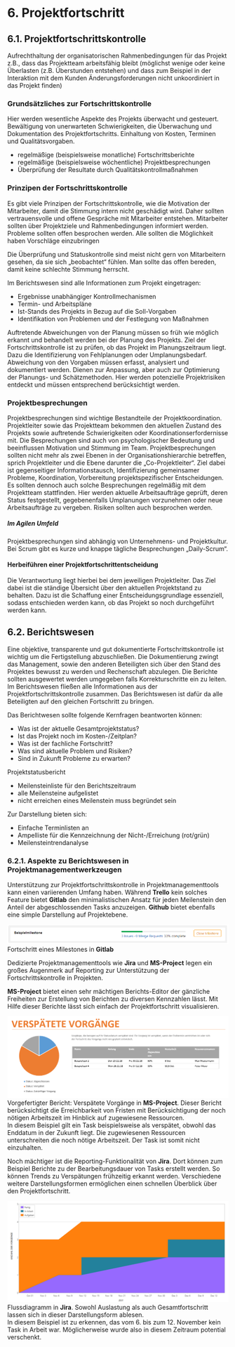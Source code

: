 # 6. Projektfortschritt
## 6.1. Projektfortschrittskontrolle
Aufrechthaltung der organisatorischen Rahmenbedingungen für das Projekt z.B., dass das Projektteam arbeitsfähig bleibt (möglichst wenige oder keine Überlasten (z.B. Überstunden entstehen) und dass zum Beispiel in der Interaktion mit dem Kunden Änderungsforderungen nicht unkoordiniert in das Projekt finden)

### Grundsätzliches zur Fortschrittskontrolle
Hier werden wesentliche Aspekte des Projekts überwacht und gesteuert.
Bewältigung von unerwarteten Schwierigkeiten, die Überwachung und Dokumentation des Projektfortschritts. Einhaltung von Kosten, Terminen und Qualitätsvorgaben.

- regelmäßige (beispielsweise monatliche) Fortschrittsberichte
- regelmäßige (beispielsweise wöchentliche) Projektbesprechungen
- Überprüfung der Resultate durch Qualitätskontrollmaßnahmen

### Prinzipen der Fortschrittskontrolle
Es gibt viele Prinzipen der Fortschrittskontrolle, wie die Motivation der Mitarbeiter, damit die Stimmung intern nicht geschädigt wird. Daher sollten vertrauensvolle und offene Gespräche mit Mitarbeiter entstehen. Mitarbeiter sollten über Projektziele und Rahmenbedingungen informiert werden. Probleme sollten offen besprochen werden. Alle sollten die Möglichkeit haben Vorschläge einzubringen

Die Überprüfung und Statuskontrolle sind meist nicht gern von Mitarbeitern gesehen, da sie sich „beobachtet“ fühlen. Man sollte das offen bereden, damit keine schlechte Stimmung herrscht.

Im Berichtswesen sind alle Informationen zum Projekt eingetragen:

- Ergebnisse unabhängiger Kontrollmechanismen
- Termin- und Arbeitspläne
- Ist-Stands des Projekts in Bezug auf die Soll-Vorgaben
- Identifikation von Problemen und der Festlegung von Maßnahmen

Auftretende Abweichungen von der Planung müssen so früh wie möglich erkannt und behandelt werden bei der Planung des Projekts.
Ziel der Fortschrittskontrolle ist zu prüfen, ob das Projekt im Planungszeitraum liegt. Dazu die Identifizierung von Fehlplanungen oder Umplanungsbedarf. Abweichung von den Vorgaben müssen erfasst, analysiert und dokumentiert werden. Dienen zur Anpassung, aber auch zur Optimierung der Planungs- und Schätzmethoden. Hier werden potenzielle Projektrisiken entdeckt und müssen entsprechend berücksichtigt werden.

### Projektbesprechungen
Projektbesprechungen sind wichtige Bestandteile der Projektkoordination. Projektleiter sowie das Projektteam bekommen den aktuellen Zustand des Projekts sowie auftretende Schwierigkeiten oder Koordinationserfordernisse mit. Die Besprechungen sind auch von psychologischer Bedeutung und beeinflussen Motivation und Stimmung im Team.
Projektbesprechungen sollten nicht mehr als zwei Ebenen in der Organisationshierarchie betreffen, sprich Projektleiter und die Ebene darunter die „Co-Projektleiter“. Ziel dabei ist gegenseitiger Informationstausch, Identifizierung gemeinsamer Probleme, Koordination, Vorbereitung projektspezifischer Entscheidungen.
Es sollten dennoch auch solche Besprechungen regelmäßig mit dem Projektteam stattfinden. Hier werden aktuelle Arbeitsaufträge geprüft, deren Status festgestellt, gegebenenfalls Umplanungen vorzunehmen oder neue Arbeitsaufträge zu vergeben. Risiken sollten auch besprochen werden.

##### Im Agilen Umfeld
Projektbesprechungen sind abhängig von Unternehmens- und Projektkultur.
Bei Scrum gibt es kurze und knappe tägliche Besprechungen „Daily-Scrum“.

#### Herbeiführen einer Projektfortschrittentscheidung
Die Verantwortung liegt hierbei bei dem jeweiligen Projektleiter. Das Ziel dabei ist die ständige Übersicht über den aktuellen Projektstand zu behalten. Dazu ist die Schaffung einer Entscheidungsgrundlage essenziell, sodass entschieden werden kann, ob das Projekt so noch durchgeführt werden kann.

## 6.2. Berichtswesen
Eine objektive, transparente und gut dokumentierte Fortschrittskontrolle ist wichtig um die Fertigstellung abzuschließen.
Die Dokumentierung zwingt das Management, sowie den anderen Beteiligten sich über den Stand des Projektes bewusst zu werden und Rechenschaft abzulegen. Die Berichte sollten ausgewertet werden umgegeben falls Korrekturschritte ein zu leiten. Im Berichtswesen fließen alle Informationen aus der Projektfortschrittskontrolle zusammen. Das Berichtswesen ist dafür da alle Beteiligten auf den gleichen Fortschritt zu bringen.

Das Berichtwesen sollte folgende Kernfragen beantworten können:
- Was ist der aktuelle Gesamtprojektstatus?
- Ist das Projekt noch im Kosten-/Zeitplan?
- Was ist der fachliche Fortschritt?
- Was sind aktuelle Problem und Risiken?
- Sind in Zukunft Probleme zu erwarten?

Projektstatusbericht
- Meilensteinliste für den Berichtszeitraum
- alle Meilensteine aufgelistet
- nicht erreichen eines Meilenstein muss begründet sein

Zur Darstellung bieten sich:
- Einfache Terminlisten an
- Ampelliste für die Kennzeichnung der Nicht-/Erreichung (rot/grün)
- Meilensteintrendanalyse

### 6.2.1. Aspekte zu Berichtswesen in Projektmanagementwerkzeugen

Unterstützung zur Projektfortschrittskontrolle in Projektmanagementtools kann einen variierenden Umfang haben. Während **Trello** kein solches Feature bietet **Gitlab** den minimalistischen Ansatz für jeden Meilenstein den Anteil der abgeschlossenden Tasks anzuzeigen. **Github** bietet ebenfalls eine simple Darstellung auf Projektebene.

![gitlab_milestone](images/gitlab_milestone.png "Gitlab: Milestone-Fortschritt")  
Fortschritt eines Milestones in **Gitlab**

Dedizierte Projektmanagementtools wie **Jira** und **MS-Project** legen ein großes Augenmerk auf Reporting zur Unterstützung der Fortschrittskontrolle in Projekten.

**MS-Project** bietet einen sehr mächtigen Berichts-Editor der gänzliche Freiheiten zur Erstellung von Berichten zu diversen Kennzahlen lässt. Mit Hilfe dieser Berichte lässt sich einfach der Projektfortschritt visualisieren.

![ms_report_2](images/ms_report_2.png "MS-Project: Bericht: Verspätete Vorgänge")  
Vorgefertigter Bericht: Verspätete Vorgänge in **MS-Project**. Dieser Bericht berücksichtigt die Erreichbarkeit von Fristen mit Berücksichtigung der noch nötigen Arbeitszeit im Hinblick auf zugewiesene Ressourcen.  
In diesem Beispiel gilt ein Task beispielsweise als verspätet, obwohl das Enddatum in der Zukunft liegt. Die zugewiesenen Ressourcen unterschreiten die noch nötige Arbeitszeit. Der Task ist somit nicht einzuhalten.

Noch mächtiger ist die Reporting-Funktionalität von **Jira**. Dort können zum Beispiel Berichte zu der Bearbeitungsdauer von Tasks erstellt werden. So können Trends zu Verspätungen frühzeitig erkannt werden. Verschiedene weitere  Darstellungsformen ermöglichen einen schnellen Überblick über den Projektfortschritt.

![jira_flussdiagramm](images/jira_flussdiagramm.png "Jira: Flussdiagramm")  
Flussdiagramm in **Jira**. Sowohl Auslastung als auch Gesamtfortschritt lassen sich in dieser Darstellungsform ablesen.  
In diesem Beispiel ist zu erkennen, das vom 6. bis zum 12. November kein Task in Arbeit war. Möglicherweise wurde also in diesem Zeitraum potential verschenkt.
